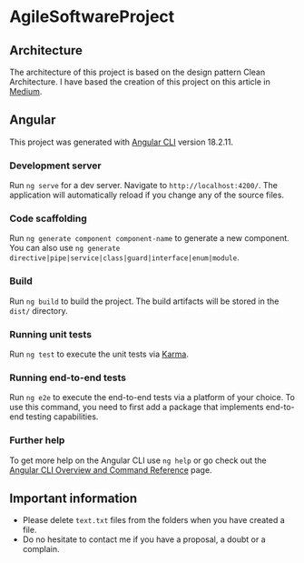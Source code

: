 # AgileSoftwareProject

## Architecture

The architecture of this project is based on the design pattern Clean Architecture. I have based the creation of this project on this article in [Medium](https://medium.com/@coffeeandcloud/angular-clean-architecture-approach-fcfe32e983a5).

## Angular

This project was generated with [Angular CLI](https://github.com/angular/angular-cli) version 18.2.11.

### Development server

Run `ng serve` for a dev server. Navigate to `http://localhost:4200/`. The application will automatically reload if you change any of the source files.

### Code scaffolding

Run `ng generate component component-name` to generate a new component. You can also use `ng generate directive|pipe|service|class|guard|interface|enum|module`.

### Build

Run `ng build` to build the project. The build artifacts will be stored in the `dist/` directory.

### Running unit tests

Run `ng test` to execute the unit tests via [Karma](https://karma-runner.github.io).

### Running end-to-end tests

Run `ng e2e` to execute the end-to-end tests via a platform of your choice. To use this command, you need to first add a package that implements end-to-end testing capabilities.

### Further help

To get more help on the Angular CLI use `ng help` or go check out the [Angular CLI Overview and Command Reference](https://angular.dev/tools/cli) page.

## Important information

- Please delete ``text.txt`` files from the folders when you have created a file.
- Do no hesitate to contact me if you have a proposal, a doubt or a complain.
